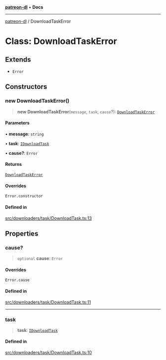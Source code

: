 [**patreon-dl**](../README.md) • **Docs**

***

[patreon-dl](../README.md) / DownloadTaskError

# Class: DownloadTaskError

## Extends

- `Error`

## Constructors

### new DownloadTaskError()

> **new DownloadTaskError**(`message`, `task`, `cause`?): [`DownloadTaskError`](DownloadTaskError.md)

#### Parameters

• **message**: `string`

• **task**: [`IDownloadTask`](../interfaces/IDownloadTask.md)

• **cause?**: `Error`

#### Returns

[`DownloadTaskError`](DownloadTaskError.md)

#### Overrides

`Error.constructor`

#### Defined in

[src/downloaders/task/DownloadTask.ts:13](https://github.com/patrickkfkan/patreon-dl/blob/3799c917b21e82ba47bd4fda974130f074846e4a/src/downloaders/task/DownloadTask.ts#L13)

## Properties

### cause?

> `optional` **cause**: `Error`

#### Overrides

`Error.cause`

#### Defined in

[src/downloaders/task/DownloadTask.ts:11](https://github.com/patrickkfkan/patreon-dl/blob/3799c917b21e82ba47bd4fda974130f074846e4a/src/downloaders/task/DownloadTask.ts#L11)

***

### task

> **task**: [`IDownloadTask`](../interfaces/IDownloadTask.md)

#### Defined in

[src/downloaders/task/DownloadTask.ts:10](https://github.com/patrickkfkan/patreon-dl/blob/3799c917b21e82ba47bd4fda974130f074846e4a/src/downloaders/task/DownloadTask.ts#L10)
